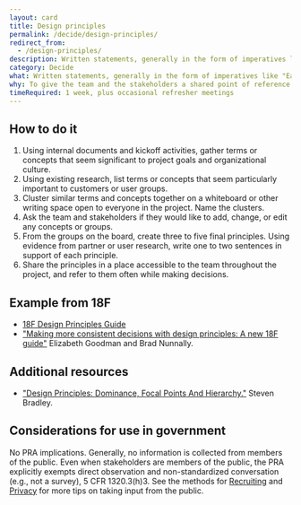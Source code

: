 ```yaml
---
layout: card
title: Design principles
permalink: /decide/design-principles/
redirect_from:
  - /design-principles/
description: Written statements, generally in the form of imperatives like "Earn people's trust," that serve as guiding lights during decision-making.
category: Decide
what: Written statements, generally in the form of imperatives like "Earn people's trust," that serve as guiding lights during decision-making.
why: To give the team and the stakeholders a shared point of reference when negotiating next steps. Good design principles are specific to the project, not general truths, and should help teams say "no" to otherwise interesting proposals or generate ideas when they're stuck.
timeRequired: 1 week, plus occasional refresher meetings
---
```


## How to do it

1. Using internal documents and kickoff activities, gather terms or concepts that seem significant to project goals and organizational culture.
1. Using existing research, list terms or concepts that seem particularly important to customers or user groups.
1. Cluster similar terms and concepts together on a whiteboard or other writing space open to everyone in the project. Name the clusters.
1. Ask the team and stakeholders if they would like to add, change, or edit any concepts or groups.
1. From the groups on the board, create three to five final principles. Using evidence from partner or user research, write one to two sentences in support of each principle.
1. Share the principles in a place accessible to the team throughout the project, and refer to them often while making decisions.


<section class="method--section method--section--18f-example" markdown="1" >

## Example from 18F
- <a href="https://pages.18f.gov/design-principles-guide/">18F Design Principles Guide</a>
- <a href="https://18f.gsa.gov/2016/04/08/making-more-consistent-decisions-with-design-principles-a-new-18f-guide/">"Making more consistent decisions with design principles: A new 18F guide"</a> Elizabeth Goodman and Brad Nunnally.  

</section>

<section class="method--section method--section--additional-resources" markdown="1">

## Additional resources

- <a href="http://www.smashingmagazine.com/2015/02/27/design-principles-dominance-focal-points-hierarchy/">"Design Principles: Dominance, Focal Points And Hierarchy."</a> Steven Bradley.  
</section>

<section class="method--section method--section--government-considerations" markdown="1" >

## Considerations for use in government  

No PRA implications. Generally, no information is collected from members of the public. Even when stakeholders are members of the public, the PRA explicitly exempts direct observation and non-standardized conversation (e.g., not a survey), 5 CFR 1320.3(h)3. See the methods for [Recruiting](/fundamentals/recruiting/) and [Privacy](/fundamentals/privacy/) for more tips on taking input from the public.
</section>
